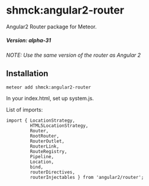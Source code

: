 # shmck:angular2-router

Angular2 Router package for Meteor. 

##### Version: alpha-31
*NOTE: Use the same version of the router as Angular 2*

## Installation

    meteor add shmck:angular2-router
    

In your index.html, set up system.js.

List of imports:

    import { LocationStrategy,
             HTML5LocationStrategy,
             Router,
             RootRouter,
             RouterOutlet,
             RouterLink,
             RouteRegistry,
             Pipeline,
             Location,
             bind,
             routerDirectives,
             routerInjectables } from 'angular2/router';


